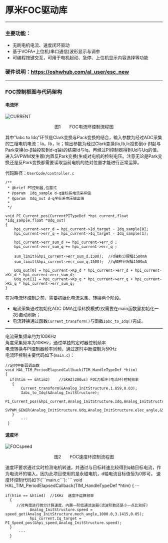 # 厚米FOC驱动库
***
### 主要功能：
- 无刷电机电流、速度闭环驱动
- 基于VOFA+上位机(串口通信)波形显示与调参
- 可编程按键交互，可用于电机起动、急停、上位机显示内容选择等功能
### 硬件说明：https://oshwhub.com/al_user/esc_new
***
### FOC控制框图与代码架构
#### 电流环

![CURRENT](https://github.com/user-attachments/assets/e00fe871-8ecc-4540-a3bd-38b3f34c326b)
<p align="center">图1&emsp;&emsp;FOC电流环控制流程图</p>
其中"Iabc to Idq"环节是Clark变换与Pack变换的结合，输入参数为经过ADC采集的三相电机电流：Ia，Ib，Ic；输出参数为经过Clark变换(Ia,Ib,Ic投影到α-β轴)与Park变换(α-β轴投影到d-q轴)的结果Id与Iq。再经过PI控制器得到Ud与Uq的值，进入SVPWM发生器(内置反Park变换)生成对电机的控制电压。注意无论是Park变换还是反Park变换都需要读取当前电机的绝对位置才能进行正常运算。

代码路径：```UserCode/controller.c```


```
/**
 * @brief PI控制器,位置式
 * @param  Idq_sample d-q坐标系电流采样值
 * @param  Udq_out d-q坐标系电压输出值
 * 
 */

void PI_Current_pos(CurrentPITypeDef *hpi_current,float *Idq_sample,float *Udq_out)
{
	hpi_current->err_d = hpi_current->Id_target - Idq_sample[0];
	hpi_current->err_q = hpi_current->Iq_target - Idq_sample[1];

	hpi_current->err_sum_d += hpi_current->err_d ;
	hpi_current->err_sum_q += hpi_current->err_q ;
    
	sum_limit(&hpi_current->err_sum_d,1500);  //d轴积分限幅1500mA
	sum_limit(&hpi_current->err_sum_q,1500);  //q轴积分限幅1500mA

	Udq_out[0] = hpi_current->Kp_d * hpi_current->err_d + hpi_current->Ki_d * hpi_current->err_sum_d;
	Udq_out[1] = hpi_current->Kp_q * hpi_current->err_q + hpi_current->Ki_q * hpi_current->err_sum_q;
}
```
在对电流环控制之前，需要初始化电流采集、转换两个阶段。
- 电流采集通过初始化ADC DMA连续转换模式(仅需要在main函数里初始化一次)自动刷新；
- 电流转换通过函数```Current_transform()```与函数```Iabc_to_Idq()```完成。
***
电流采集频率约为100KHz <br>
角度采集频率为10KHz，通过单独的定时器控制频率 <br>
电流转换与PI控制器频率同频，通过定时中断控制为5KHz <br>
电流环控制主要代码如下(```main.c```)：
```
//定时中断回调函数      
void HAL_TIM_PeriodElapsedCallback(TIM_HandleTypeDef *htim)
{
  if(htim == &htim2)    //5KHZ(200us) FOC力矩环(电流环)控制频率
   {
       Current_transform(&Analog_InitStructure,1.859,0.03);  
       Iabc_to_Idq(&Analog_InitStructure);
       PI_Current_pos(&hpi_current,Analog_InitStructure.Idq,Analog_InitStructure.Udq); 
       SVPWM_GENER(Analog_InitStructure.Udq,Analog_InitStructure.elec_angle,&SVPWM_InitStructure,&htim1,prob); 
   }
       ···
 }
```
#### 速度环
![FOCspeed](https://github.com/user-attachments/assets/48241337-687c-4733-8c7d-42d07b2750aa)
<p align="center">图2&emsp;&emsp;FOC速度环控制流程图</p>
速度环要求通过实时检测电机转速，并通过与目标转速比较得到q轴目标电流，作为电流环的输入。因为此项目使用的是永磁电机，d轴电流目标值恒为0即可。
速度环控制代码如下(```main.c```):
```
	void HAL_TIM_PeriodElapsedCallback(TIM_HandleTypeDef *htim)
	{
	      ···

  	if(htim == &htim4)  //1KHz  速度环运算频率
	  {
   	     //对角度进行微分计算速度，内置一阶低通滤波器(滤波阶数还是小一点比较好)
     	       Analog_InitStructure.speed = speed_get(Analog_InitStructure.mech_angle,1000.0,3.1415,0.05);
    	       hpi_current.Iq_target = PI_Speed_pos(&hpi_speed,Analog_InitStructure.speed);
	  }
	      ···
	  }
```
